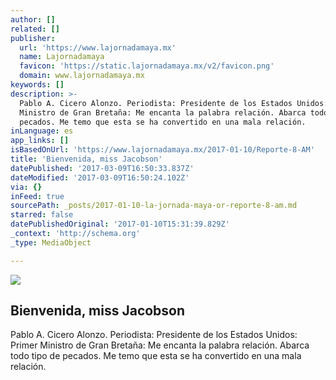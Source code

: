 ```yaml
---
author: []
related: []
publisher:
  url: 'https://www.lajornadamaya.mx'
  name: Lajornadamaya
  favicon: 'https://static.lajornadamaya.mx/v2/favicon.png'
  domain: www.lajornadamaya.mx
keywords: []
description: >-
  Pablo A. Cicero Alonzo. Periodista: Presidente de los Estados Unidos: Primer
  Ministro de Gran Bretaña: Me encanta la palabra relación. Abarca todo tipo de
  pecados. Me temo que esta se ha convertido en una mala relación.
inLanguage: es
app_links: []
isBasedOnUrl: 'https://www.lajornadamaya.mx/2017-01-10/Reporte-8-AM'
title: 'Bienvenida, miss Jacobson'
datePublished: '2017-03-09T16:50:33.837Z'
dateModified: '2017-03-09T16:50:24.102Z'
via: {}
inFeed: true
sourcePath: _posts/2017-01-10-la-jornada-maya-or-reporte-8-am.md
starred: false
datePublishedOriginal: '2017-01-10T15:31:39.829Z'
_context: 'http://schema.org'
_type: MediaObject

---
```

<article style=""><img src="https://img.lajornadamaya.mx/32/ri4840ii22si_640-414-cover" /><h1>Bienvenida, miss Jacobson</h1><p>Pablo A. Cicero Alonzo. Periodista: Presidente de los Estados Unidos: Primer Ministro de Gran Bretaña: Me encanta la palabra relación. Abarca todo tipo de pecados. Me temo que esta se ha convertido en una mala relación.</p></article>